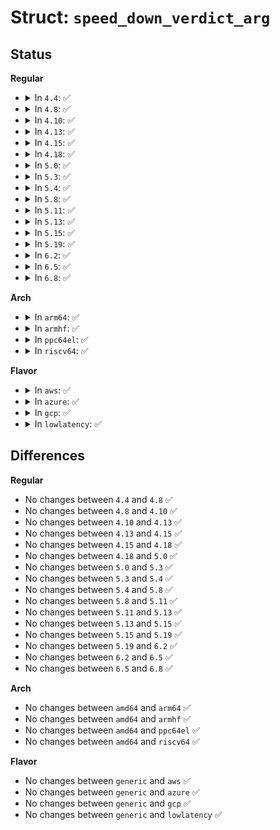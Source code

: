 # Struct: <code>speed_down_verdict_arg</code>

## Status
<b>Regular</b>
<ul>
<li>
<details>
<summary>In <code>4.4</code>: ✅</summary>

```c
struct speed_down_verdict_arg {
    u64 since;
    int xfer_ok;
    int nr_errors[8];
};
```
</details>
</li>
<li>
<details>
<summary>In <code>4.8</code>: ✅</summary>

```c
struct speed_down_verdict_arg {
    u64 since;
    int xfer_ok;
    int nr_errors[8];
};
```
</details>
</li>
<li>
<details>
<summary>In <code>4.10</code>: ✅</summary>

```c
struct speed_down_verdict_arg {
    u64 since;
    int xfer_ok;
    int nr_errors[8];
};
```
</details>
</li>
<li>
<details>
<summary>In <code>4.13</code>: ✅</summary>

```c
struct speed_down_verdict_arg {
    u64 since;
    int xfer_ok;
    int nr_errors[8];
};
```
</details>
</li>
<li>
<details>
<summary>In <code>4.15</code>: ✅</summary>

```c
struct speed_down_verdict_arg {
    u64 since;
    int xfer_ok;
    int nr_errors[8];
};
```
</details>
</li>
<li>
<details>
<summary>In <code>4.18</code>: ✅</summary>

```c
struct speed_down_verdict_arg {
    u64 since;
    int xfer_ok;
    int nr_errors[8];
};
```
</details>
</li>
<li>
<details>
<summary>In <code>5.0</code>: ✅</summary>

```c
struct speed_down_verdict_arg {
    u64 since;
    int xfer_ok;
    int nr_errors[8];
};
```
</details>
</li>
<li>
<details>
<summary>In <code>5.3</code>: ✅</summary>

```c
struct speed_down_verdict_arg {
    u64 since;
    int xfer_ok;
    int nr_errors[8];
};
```
</details>
</li>
<li>
<details>
<summary>In <code>5.4</code>: ✅</summary>

```c
struct speed_down_verdict_arg {
    u64 since;
    int xfer_ok;
    int nr_errors[8];
};
```
</details>
</li>
<li>
<details>
<summary>In <code>5.8</code>: ✅</summary>

```c
struct speed_down_verdict_arg {
    u64 since;
    int xfer_ok;
    int nr_errors[8];
};
```
</details>
</li>
<li>
<details>
<summary>In <code>5.11</code>: ✅</summary>

```c
struct speed_down_verdict_arg {
    u64 since;
    int xfer_ok;
    int nr_errors[8];
};
```
</details>
</li>
<li>
<details>
<summary>In <code>5.13</code>: ✅</summary>

```c
struct speed_down_verdict_arg {
    u64 since;
    int xfer_ok;
    int nr_errors[8];
};
```
</details>
</li>
<li>
<details>
<summary>In <code>5.15</code>: ✅</summary>

```c
struct speed_down_verdict_arg {
    u64 since;
    int xfer_ok;
    int nr_errors[8];
};
```
</details>
</li>
<li>
<details>
<summary>In <code>5.19</code>: ✅</summary>

```c
struct speed_down_verdict_arg {
    u64 since;
    int xfer_ok;
    int nr_errors[8];
};
```
</details>
</li>
<li>
<details>
<summary>In <code>6.2</code>: ✅</summary>

```c
struct speed_down_verdict_arg {
    u64 since;
    int xfer_ok;
    int nr_errors[8];
};
```
</details>
</li>
<li>
<details>
<summary>In <code>6.5</code>: ✅</summary>

```c
struct speed_down_verdict_arg {
    u64 since;
    int xfer_ok;
    int nr_errors[8];
};
```
</details>
</li>
<li>
<details>
<summary>In <code>6.8</code>: ✅</summary>

```c
struct speed_down_verdict_arg {
    u64 since;
    int xfer_ok;
    int nr_errors[8];
};
```
</details>
</li>
</ul>
<b>Arch</b>
<ul>
<li>
<details>
<summary>In <code>arm64</code>: ✅</summary>

```c
struct speed_down_verdict_arg {
    u64 since;
    int xfer_ok;
    int nr_errors[8];
};
```
</details>
</li>
<li>
<details>
<summary>In <code>armhf</code>: ✅</summary>

```c
struct speed_down_verdict_arg {
    u64 since;
    int xfer_ok;
    int nr_errors[8];
};
```
</details>
</li>
<li>
<details>
<summary>In <code>ppc64el</code>: ✅</summary>

```c
struct speed_down_verdict_arg {
    u64 since;
    int xfer_ok;
    int nr_errors[8];
};
```
</details>
</li>
<li>
<details>
<summary>In <code>riscv64</code>: ✅</summary>

```c
struct speed_down_verdict_arg {
    u64 since;
    int xfer_ok;
    int nr_errors[8];
};
```
</details>
</li>
</ul>
<b>Flavor</b>
<ul>
<li>
<details>
<summary>In <code>aws</code>: ✅</summary>

```c
struct speed_down_verdict_arg {
    u64 since;
    int xfer_ok;
    int nr_errors[8];
};
```
</details>
</li>
<li>
<details>
<summary>In <code>azure</code>: ✅</summary>

```c
struct speed_down_verdict_arg {
    u64 since;
    int xfer_ok;
    int nr_errors[8];
};
```
</details>
</li>
<li>
<details>
<summary>In <code>gcp</code>: ✅</summary>

```c
struct speed_down_verdict_arg {
    u64 since;
    int xfer_ok;
    int nr_errors[8];
};
```
</details>
</li>
<li>
<details>
<summary>In <code>lowlatency</code>: ✅</summary>

```c
struct speed_down_verdict_arg {
    u64 since;
    int xfer_ok;
    int nr_errors[8];
};
```
</details>
</li>
</ul>

## Differences
<b>Regular</b>
<ul>
<li>
No changes between <code>4.4</code> and <code>4.8</code> ✅
</li>
<li>
No changes between <code>4.8</code> and <code>4.10</code> ✅
</li>
<li>
No changes between <code>4.10</code> and <code>4.13</code> ✅
</li>
<li>
No changes between <code>4.13</code> and <code>4.15</code> ✅
</li>
<li>
No changes between <code>4.15</code> and <code>4.18</code> ✅
</li>
<li>
No changes between <code>4.18</code> and <code>5.0</code> ✅
</li>
<li>
No changes between <code>5.0</code> and <code>5.3</code> ✅
</li>
<li>
No changes between <code>5.3</code> and <code>5.4</code> ✅
</li>
<li>
No changes between <code>5.4</code> and <code>5.8</code> ✅
</li>
<li>
No changes between <code>5.8</code> and <code>5.11</code> ✅
</li>
<li>
No changes between <code>5.11</code> and <code>5.13</code> ✅
</li>
<li>
No changes between <code>5.13</code> and <code>5.15</code> ✅
</li>
<li>
No changes between <code>5.15</code> and <code>5.19</code> ✅
</li>
<li>
No changes between <code>5.19</code> and <code>6.2</code> ✅
</li>
<li>
No changes between <code>6.2</code> and <code>6.5</code> ✅
</li>
<li>
No changes between <code>6.5</code> and <code>6.8</code> ✅
</li>
</ul>
<b>Arch</b>
<ul>
<li>
No changes between <code>amd64</code> and <code>arm64</code> ✅
</li>
<li>
No changes between <code>amd64</code> and <code>armhf</code> ✅
</li>
<li>
No changes between <code>amd64</code> and <code>ppc64el</code> ✅
</li>
<li>
No changes between <code>amd64</code> and <code>riscv64</code> ✅
</li>
</ul>
<b>Flavor</b>
<ul>
<li>
No changes between <code>generic</code> and <code>aws</code> ✅
</li>
<li>
No changes between <code>generic</code> and <code>azure</code> ✅
</li>
<li>
No changes between <code>generic</code> and <code>gcp</code> ✅
</li>
<li>
No changes between <code>generic</code> and <code>lowlatency</code> ✅
</li>
</ul>
